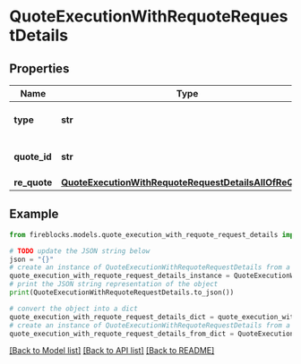 # QuoteExecutionWithRequoteRequestDetails


## Properties

Name | Type | Description | Notes
------------ | ------------- | ------------- | -------------
**type** | **str** | Order type for quote orders | 
**quote_id** | **str** | Quote ID for quote orders | 
**re_quote** | [**QuoteExecutionWithRequoteRequestDetailsAllOfReQuote**](QuoteExecutionWithRequoteRequestDetailsAllOfReQuote.md) |  | [optional] 

## Example

```python
from fireblocks.models.quote_execution_with_requote_request_details import QuoteExecutionWithRequoteRequestDetails

# TODO update the JSON string below
json = "{}"
# create an instance of QuoteExecutionWithRequoteRequestDetails from a JSON string
quote_execution_with_requote_request_details_instance = QuoteExecutionWithRequoteRequestDetails.from_json(json)
# print the JSON string representation of the object
print(QuoteExecutionWithRequoteRequestDetails.to_json())

# convert the object into a dict
quote_execution_with_requote_request_details_dict = quote_execution_with_requote_request_details_instance.to_dict()
# create an instance of QuoteExecutionWithRequoteRequestDetails from a dict
quote_execution_with_requote_request_details_from_dict = QuoteExecutionWithRequoteRequestDetails.from_dict(quote_execution_with_requote_request_details_dict)
```
[[Back to Model list]](../README.md#documentation-for-models) [[Back to API list]](../README.md#documentation-for-api-endpoints) [[Back to README]](../README.md)


